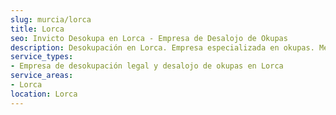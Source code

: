 ```yaml
---
slug: murcia/lorca
title: Lorca
seo: Invicto Desokupa en Lorca - Empresa de Desalojo de Okupas
description: Desokupación en Lorca. Empresa especializada en okupas. Mediación legal y desalojo express. Presupuesto gratuito.
service_types:
- Empresa de desokupación legal y desalojo de okupas en Lorca
service_areas:
- Lorca
location: Lorca
---
```

